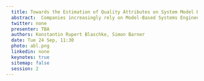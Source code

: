 ```yaml
---
  title: Towards the Estimation of Quality Attributes on System Model Histories
  abstract:  Companies increasingly rely on Model-Based Systems Engineering to develop Cyber-Physical Systems such as cars, aircraft, or medical devices. The quality of engineering model artifacts is key to efficient collaboration in systems engineering with multi-tier supply chains. Ensuring model artifact quality and comprehensibility for practitioners is challenging. Manual reviews are time- and cost-intensive and subject to bias, whereas existing automated methods based on syntactical rules and model metrics are limited in scope. The paper presents work towards swift quality feedback to system engineers during modeling. The concept allows domain and project-specific context and is applicable to industry-size model artifacts. We implement a data-driven estimation prototype that combines automated model metric extraction with expert quality assessments. We leverage the system model version history of assisted driving functions from an open-source miniature automotive demonstrator. We assess the model versions’ comprehensibility and showcase a semi-automated pipeline to train and deploy a model quality attribute estimator. We achieve our best estimation with a random forest approach with an average accuracy of 0.94 on our assessment data.
  twitter: none
  presenter: TBA
  authors: Konstantin Rupert Blaschke, Simon Barner
  date: Tue 24 Sep, 11:30
  photo: abl.png
  linkedin: none
  keynotes: true
  sitemap: false
  session: 2
---
```

